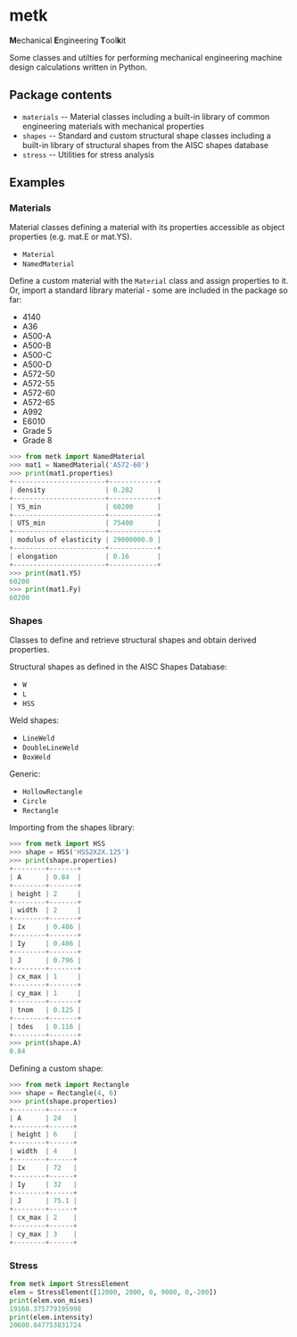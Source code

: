 # metk
**M**echanical **E**ngineering **T**ool**k**it

Some classes and utilties for performing mechanical engineering machine design
calculations written in Python.

## Package contents

- `materials` -- Material classes including a built-in library of common
  engineering materials with mechanical properties
- `shapes` -- Standard and custom structural shape classes including a built-in
  library of structural shapes from the AISC shapes database
- `stress` -- Utilities for stress analysis

## Examples

### Materials

Material classes defining a material with its properties accessible as object
properties (e.g. mat.E or mat.YS).

- `Material`
- `NamedMaterial`

Define a custom material with the `Material` class and assign properties to it.
Or, import a standard library material - some are included in the package so
far:

- 4140
- A36
- A500-A
- A500-B
- A500-C
- A500-D
- A572-50
- A572-55
- A572-60
- A572-65
- A992
- E6010
- Grade 5
- Grade 8

```python
>>> from metk import NamedMaterial
>>> mat1 = NamedMaterial('A572-60')
>>> print(mat1.properties)
+-----------------------+------------+
| density               | 0.282      |
+-----------------------+------------+
| YS_min                | 60200      |
+-----------------------+------------+
| UTS_min               | 75400      |
+-----------------------+------------+
| modulus of elasticity | 29000000.0 |
+-----------------------+------------+
| elongation            | 0.16       |
+-----------------------+------------+
>>> print(mat1.YS)
60200
>>> print(mat1.Fy)
60200
```

### Shapes

Classes to define and retrieve structural shapes and obtain derived properties.

Structural shapes as defined in the AISC Shapes Database:
- `W`
- `L`
- `HSS`

Weld shapes:
- `LineWeld`
- `DoubleLineWeld`
- `BoxWeld`

Generic:
- `HollowRectangle`
- `Circle`
- `Rectangle`


Importing from the shapes library:

```python
>>> from metk import HSS
>>> shape = HSS('HSS2X2X.125')
>>> print(shape.properties)
+--------+-------+
| A      | 0.84  |
+--------+-------+
| height | 2     |
+--------+-------+
| width  | 2     |
+--------+-------+
| Ix     | 0.486 |
+--------+-------+
| Iy     | 0.486 |
+--------+-------+
| J      | 0.796 |
+--------+-------+
| cx_max | 1     |
+--------+-------+
| cy_max | 1     |
+--------+-------+
| tnom   | 0.125 |
+--------+-------+
| tdes   | 0.116 |
+--------+-------+
>>> print(shape.A)
0.84
```

Defining a custom shape:

```python
>>> from metk import Rectangle
>>> shape = Rectangle(4, 6)
>>> print(shape.properties)
+--------+------+
| A      | 24   |
+--------+------+
| height | 6    |
+--------+------+
| width  | 4    |
+--------+------+
| Ix     | 72   |
+--------+------+
| Iy     | 32   |
+--------+------+
| J      | 75.1 |
+--------+------+
| cx_max | 2    |
+--------+------+
| cy_max | 3    |
+--------+------+
```

### Stress

```python
from metk import StressElement
elem = StressElement([12000, 2000, 0, 9000, 0,-200])
print(elem.von_mises)
19160.375779195998
print(elem.intensity)
20600.847753831724
```